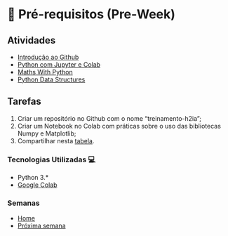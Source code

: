 # 🐍 Pré-requisitos (Pre-Week)

## Atividades

* [Introdução ao Github](https://product.hubspot.com/blog/git-and-github-tutorial-for-beginners)
* [Python com Jupyter e Colab](https://cs231n.github.io/python-numpy-tutorial/)
* [Maths With Python](https://buildmedia.readthedocs.org/media/pdf/maths-with-python/latest/maths-with-python.pdf)
* [Python Data Structures](https://realpython.com/python-data-structures/)

## Tarefas

1. Criar um repositório no Github com o nome “treinamento-h2ia”;
2. Criar um Notebook no Colab com práticas sobre o uso das bibliotecas Numpy e Matplotlib;
3. Compartilhar nesta [tabela](https://docs.google.com/spreadsheets/d/19jrmEy5xRI8dOxOTiZQKPcov924xgntvfgqMvLBGXmo/edit#gid=0).

### Tecnologias Utilizadas 💻

* Python 3.*
* [Google Colab](https://colab.research.google.com/)

### Semanas

* [Home](/)
* [Próxima semana](../Semana_1)